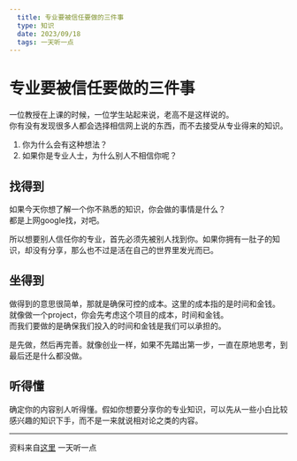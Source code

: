 ```yaml
---
  title: 专业要被信任要做的三件事
  type: 知识
  date: 2023/09/18 
  tags: 一天听一点
---
```


# 专业要被信任要做的三件事
一位教授在上课的时候，一位学生站起来说，老高不是这样说的。  
你有没有发现很多人都会选择相信网上说的东西，而不去接受从专业得来的知识。  
1. 你为什么会有这种想法？
2. 如果你是专业人士，为什么别人不相信你呢？ 

## 找得到
如果今天你想了解一个你不熟悉的知识，你会做的事情是什么？  
都是上网google找，对吧。

所以想要别人信任你的专业，首先必须先被别人找到你。如果你拥有一肚子的知识，却没有分享，那么也不过是活在自己的世界里发光而已。

## 坐得到
做得到的意思很简单，那就是确保可控的成本。这里的成本指的是时间和金钱。  
就像做一个project，你会先考虑这个项目的成本，时间和金钱。  
而我们要做的是确保我们投入的时间和金钱是我们可以承担的。

是先做，然后再完善。就像创业一样，如果不先踏出第一步，一直在原地思考，到最后还是什么都没做。

## 听得懂
确定你的内容别人听得懂。假如你想要分享你的专业知识，可以先从一些小白比较感兴趣的知识下手，而不是一来就说相对论之类的内容。

------
资料来自[这里](https://www.youtube.com/)
一天听一点